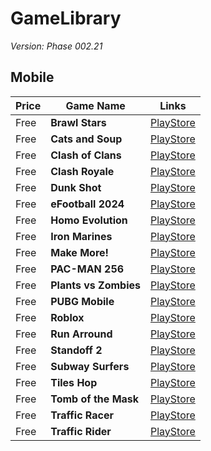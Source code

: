 # GameLibrary
*Version: Phase 002.21*

## Mobile

| Price | Game Name | Links |
| ----- | --------- | ----- |
| Free | **Brawl Stars** | [PlayStore](https://play.google.com/store/apps/details?id=com.supercell.brawlstars)
| Free | **Cats and Soup** | [PlayStore](https://play.google.com/store/apps/details?id=com.hidea.cat)
| Free | **Clash of Clans** | [PlayStore](https://play.google.com/store/apps/details?id=com.supercell.clashofclans)
| Free | **Clash Royale** | [PlayStore](https://play.google.com/store/apps/details?id=com.supercell.clashroyale)
| Free | **Dunk Shot** | [PlayStore](https://play.google.com/store/apps/details?id=com.ketchapp.dunkshot)
| Free | **eFootball 2024** | [PlayStore](https://play.google.com/store/apps/details?id=jp.konami.pesam)
| Free | **Homo Evolution** | [PlayStore](https://play.google.com/store/apps/details?id=com.azurinteractive.humanevolution)
| Free | **Iron Marines** | [PlayStore](https://play.google.com/store/apps/details?id=com.ironhidegames.android.ironmarines)
| Free | **Make More!** | [PlayStore](https://play.google.com/store/apps/details?id=com.fingersoft.makemore)
| Free | **PAC-MAN 256** | [PlayStore](https://play.google.com/store/apps/details?id=eu.bandainamcoent.pacman256)
| Free | **Plants vs Zombies** | [PlayStore](https://play.google.com/store/apps/details?id=com.ea.game.pvzfree_row)
| Free | **PUBG Mobile** | [PlayStore](https://play.google.com/store/apps/details?id=com.tencent.ig)
| Free | **Roblox** | [PlayStore](https://play.google.com/store/apps/details?id=com.roblox.client)
| Free | **Run Arround** | [PlayStore](https://play.google.com/store/apps/details?id=com.crazylabs.run.arena)
| Free | **Standoff 2** | [PlayStore](https://play.google.com/store/apps/details?id=com.axlebolt.standoff2)
| Free | **Subway Surfers** | [PlayStore](https://play.google.com/store/apps/details?id=com.kiloo.subwaysurf)
| Free | **Tiles Hop** | [PlayStore](https://play.google.com/store/apps/details?id=com.amanotes.beathopper)
| Free | **Tomb of the Mask** | [PlayStore](https://play.google.com/store/apps/details?id=com.playgendary.tom)
| Free | **Traffic Racer** | [PlayStore](https://play.google.com/store/apps/details?id=com.skgames.trafficracer)
| Free | **Traffic Rider** | [PlayStore](https://play.google.com/store/apps/details?id=com.skgames.trafficrider)
